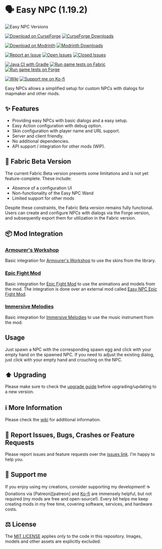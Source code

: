 # 🗣 Easy NPC (1.19.2)

![Easy NPC Versions](http://cf.way2muchnoise.eu/versions/Minecraft_559312_all.svg)

[![Download on CurseForge](http://cf.way2muchnoise.eu/title/559312.svg)](https://www.curseforge.com/minecraft/mc-mods/easy-npc)
[![CurseForge Downloads](http://cf.way2muchnoise.eu/full_559312_downloads.svg)](https://www.curseforge.com/minecraft/mc-mods/easy-npc)

[![Download on Modrinth](https://img.shields.io/badge/dynamic/json?labelColor=black&color=grey&label=&query=title&url=https://api.modrinth.com/v2/project/CgGEe1h3&style=flat&logo=modrinth)](https://modrinth.com/mod/easy-npc)
[![Modrinth Downloads](https://img.shields.io/badge/dynamic/json?labelColor=black&color=grey&label=&suffix=%20downloads&query=downloads&url=https://api.modrinth.com/v2/project/CgGEe1h3&style=flat&logo=modrinth)](https://modrinth.com/mod/easy-npc)

[![Report an Issue](https://img.shields.io/badge/dynamic/json?label=Report%20an%20Issue%20%2F%20Bug%20%2F%20Crash%20%2F%20Feature%20Request&labelColor=black&color=grey&query=title&url=https://api.modrinth.com/v2/project/CgGEe1h3&style=flat&logo=github)][issues]
[![Open Issues](https://img.shields.io/github/issues/MarkusBordihn/BOs-Easy-NPC?style=flat&logo=Github&color=red)](https://github.com/MarkusBordihn/BOs-Easy-NPC/issues?q=is%3Aopen+%21label%3Aenhancement)
[![Closed Issues](https://img.shields.io/github/issues-closed/MarkusBordihn/BOs-Easy-NPC?style=flat&logo=Github)](https://github.com/MarkusBordihn/BOs-Easy-NPC/issues?q=is%3Aclosed)

[![Java CI with Gradle](https://github.com/MarkusBordihn/BOs-Easy-NPC/actions/workflows/gradle.yml/badge.svg?branch=1.19.2)](https://github.com/MarkusBordihn/BOs-Easy-NPC/actions/workflows/gradle.yml)
[![Run game tests on Fabric](https://github.com/MarkusBordihn/BOs-Easy-NPC/actions/workflows/game-test-fabric.yml/badge.svg?branch=1.19.2)](https://github.com/MarkusBordihn/BOs-Easy-NPC/actions/workflows/game-test-fabric.yml)
[![Run game tests on Forge](https://github.com/MarkusBordihn/BOs-Easy-NPC/actions/workflows/game-test-forge.yml/badge.svg?branch=1.19.2)](https://github.com/MarkusBordihn/BOs-Easy-NPC/actions/workflows/game-test-forge.yml)

[![Wiki](https://img.shields.io/badge/dynamic/json?label=Wiki&labelColor=black&color=grey&query=title&url=https://api.modrinth.com/v2/project/CgGEe1h3&style=flat&logo=github)][wiki]
[![Support me on Ko-fi](https://img.shields.io/badge/Support_me_on_Ko--fi-!?labelColor=black&style=flat&logo=ko-fi)][ko-fi]

Easy NPCs allows a simplified setup for custom NPCs with dialogs for mapmaker and other mods.

## ✨ Features

- Providing easy NPCs with basic dialogs and a easy setup.
- Easy Action configuration with debug option.
- Skin configuration with player name and URL support.
- Server and client friendly.
- No additional dependencies.
- API support / integration for other mods (WIP).

## 🧪 Fabric Beta Version

The current Fabric Beta version presents some limitations and is not yet feature-complete.
These include:

- Absence of a configuration UI
- Non-functionality of the Easy NPC Wand
- Limited support for other mods

Despite these constraints, the Fabric Beta version remains fully functional. Users can create and
configure NPCs with dialogs via the Forge version, and subsequently export them for utilization in
the Fabric version.

## 📦 Mod Integration

### [Armourer's Workshop][armourers_workshop]

Basic integration for [Armourer's Workshop][armourers_workshop] to use the skins from the library.

### [Epic Fight Mod][epic_fight_mod]

Basic integration for [Epic Fight Mod][epic_fight_mod] to use the animations and
models from the mod.
The integration is done over an external mod
called [Easy NPC Epic Fight Mod][easy_npc_epic_fight_mod].

### [Immersive Melodies][immersive-melodies]

Basic integration for [Immersive Melodies][immersive-melodies] to use the music instrument from the
mod.

## Usage

Just spawn a NPC with the corresponding spawn egg and click with your empty hand on the spawned NPC.
If you need to adjust the existing dialog, just click with your empty hand and crouching on the NPC.

## ⬆️ Upgrading

Please make sure to check the [upgrade guide][upgrade_guide] before upgrading/updating to a new
version.

## ℹ️ More Information

Please check the [wiki][wiki] for additional information.

## 🐛 Report Issues, Bugs, Crashes or Feature Requests

Please report issues and feature requests over the [issues link][issues]. I'm happy to help you.

## 🫶 Support me

If you enjoy using my creations, consider supporting my development! ☕️
Donations via [Patreon][patreon] and [Ko-fi][ko-fi] are immensely helpful, but not required (my mods
are free and open-source!).
Every bit helps me keep creating mods in my free time, covering software, services, and hardware
costs.

## ⚖️ License

The [MIT LICENSE](LICENSE.md) applies only to the code in this repository.
Images, models and other assets are explicitly excluded.

[ko-fi]: https://ko-fi.com/Kaworru

[wiki]: https://github.com/MarkusBordihn/BOs-Easy-NPC/wiki

[upgrade_guide]: https://github.com/MarkusBordihn/BOs-Easy-NPC/wiki/Upgrading

[armourers_workshop]: https://www.curseforge.com/minecraft/mc-mods/armourers-workshop

[epic_fight_mod]: https://www.curseforge.com/minecraft/mc-mods/epic-fight-mod

[easy_npc_epic_fight_mod]: https://www.curseforge.com/minecraft/mc-mods/easy-npc-epic-fight

[immersive-melodies]: https://www.curseforge.com/minecraft/mc-mods/immersive-melodies

[issues]: https://github.com/MarkusBordihn/BOs-Easy-NPC/issues
